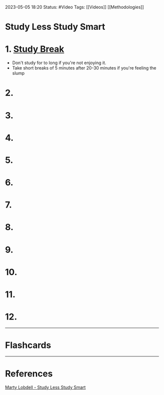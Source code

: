 2023-05-05 18:20
Status: #Video 
Tags: [[Videos]] [[Methodologies]]

# Study Less Study Smart

# 1. [Study Break](https://www.youtube.com/watch?v=IlU-zDU6aQ0&t=15s)
* Don't study for to long if you're not enjoying it.
* Take short breaks of 5 minutes after 20-30 minutes if you're feeling the slump

# 2. 

# 3.

# 4.

# 5.

# 6.

# 7.

# 8.

# 9.

# 10.

# 11.

# 12.


___
# Flashcards



---
# References
[Marty Lobdell - Study Less Study Smart](https://www.youtube.com/watch?v=IlU-zDU6aQ0)
